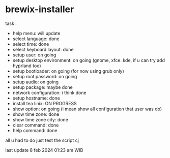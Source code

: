# brewix-installer

task :

- help menu: will update
- select language: done
- select time: done
- select keyboard layout: done
- setup user: on going
- setup desktop environment: on going (gnome, xfce. kde, if u can try add hyprland too)
- setup bootloader: on going (for now using grub only)
- setup root password: on going
- setup audio: on going
- setup package: maybe done
- network configuration: i think done
- setup hostname: done
- install tea linix: ON PROGRESS
- show option: on going (i mean show all configuration that user was do)
- show time zone: done
- show time zone city: done
- clear command: done
- help command: done

all u had to do just test the script cj

last update
8 feb 2024 01:23 am WIB

